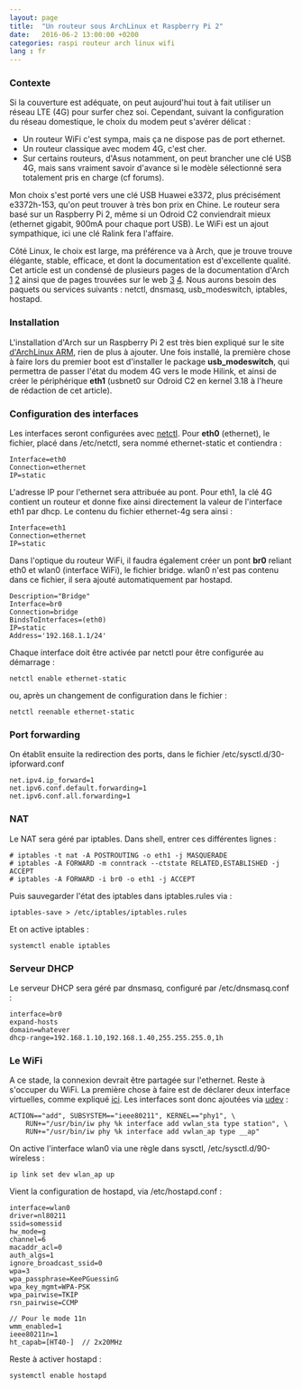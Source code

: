 ```yaml
---
layout: page
title:  "Un routeur sous ArchLinux et Raspberry Pi 2"
date:   2016-06-2 13:00:00 +0200
categories: raspi routeur arch linux wifi
lang : fr
---
```


### Contexte

Si la couverture est adéquate, on peut aujourd'hui tout à fait utiliser un réseau LTE (4G) pour surfer chez soi. Cependant, suivant la configuration du réseau domestique, le choix du modem peut s'avérer délicat :

- Un routeur WiFi c'est sympa, mais ça ne dispose pas de port ethernet.
- Un routeur classique avec modem 4G, c'est cher.
- Sur certains routeurs, d'Asus notamment, on peut brancher une clé USB 4G, mais sans vraiment savoir d'avance si le modèle sélectionné sera totalement pris en charge (cf forums).

Mon choix s'est porté vers une clé USB Huawei e3372, plus précisément e3372h-153, qu'on peut trouver à très bon prix en Chine. Le routeur sera basé sur un Raspberry Pi 2, même si un Odroid C2 conviendrait mieux (ethernet gigabit, 900mA pour chaque port USB). Le WiFi est un ajout sympathique, ici une clé Ralink fera l'affaire.

Côté Linux, le choix est large, ma préférence va à Arch, que je trouve trouve élégante, stable, efficace, et dont la documentation est d'excellente qualité. Cet article est un condensé de plusieurs pages de la documentation d'Arch [1](https://wiki.archlinux.org/index.php/Internet_sharing) [2](https://wiki.archlinux.org/index.php/software_access_point) ainsi que de pages trouvées sur le web [3](https://nims11.wordpress.com/2012/04/27/hostapd-the-linux-way-to-create-virtual-wifi-access-point/) [4](http://ubuntuforums.org/showthread.php?t=716192). Nous aurons besoin des paquets ou services suivants : netctl, dnsmasq, usb_modeswitch, iptables, hostapd.



### Installation

L'installation d'Arch sur un Raspberry Pi 2 est très bien expliqué sur le site [d'ArchLinux ARM](https://archlinuxarm.org/platforms/armv7/broadcom/raspberry-pi-2), rien de plus à ajouter.
Une fois installé, la première chose à faire lors du premier boot est d'installer le package **usb_modeswitch**, qui permettra de passer l'état du modem 4G vers le mode Hilink, et ainsi de créer le périphérique **eth1** (usbnet0 sur Odroid C2 en kernel 3.18 à l'heure de rédaction de cet article).



### Configuration des interfaces

Les interfaces seront configurées avec [netctl](https://wiki.archlinux.org/index.php/Netctl). Pour **eth0** (ethernet), le fichier, placé dans /etc/netctl, sera nommé ethernet-static et contiendra :

```
Interface=eth0
Connection=ethernet
IP=static
```

L'adresse IP pour l'ethernet sera attribuée au pont. Pour eth1, la clé 4G contient un routeur et donne fixe ainsi directement la valeur de l'interface eth1 par dhcp. Le contenu du fichier ethernet-4g sera ainsi :

```
Interface=eth1
Connection=ethernet
IP=static
```

Dans l'optique du routeur WiFi, il faudra également créer un pont **br0** reliant eth0 et wlan0 (interface WiFi), le fichier bridge. wlan0 n'est pas contenu dans ce fichier, il sera ajouté automatiquement par hostapd.

```
Description="Bridge"
Interface=br0
Connection=bridge
BindsToInterfaces=(eth0)
IP=static
Address='192.168.1.1/24'
```

Chaque interface doit être activée par netctl pour être configurée au démarrage :

```
netctl enable ethernet-static
```

ou, après un changement de configuration dans le fichier : 

```
netctl reenable ethernet-static
```



### Port forwarding
On établit ensuite la redirection des ports, dans le fichier /etc/sysctl.d/30-ipforward.conf

```
net.ipv4.ip_forward=1
net.ipv6.conf.default.forwarding=1
net.ipv6.conf.all.forwarding=1
```



### NAT
Le NAT sera géré par iptables. Dans shell, entrer ces différentes lignes :

```
# iptables -t nat -A POSTROUTING -o eth1 -j MASQUERADE
# iptables -A FORWARD -m conntrack --ctstate RELATED,ESTABLISHED -j ACCEPT
# iptables -A FORWARD -i br0 -o eth1 -j ACCEPT
```

Puis sauvegarder l'état des iptables dans iptables.rules via :

```
iptables-save > /etc/iptables/iptables.rules
```

Et on active iptables : 

```
systemctl enable iptables
```





### Serveur DHCP
Le serveur DHCP sera géré par dnsmasq, configuré par /etc/dnsmasq.conf :

```
interface=br0 
expand-hosts      
domain=whatever
dhcp-range=192.168.1.10,192.168.1.40,255.255.255.0,1h 
```


### Le WiFi
A ce stade, la connexion devrait être partagée sur l'ethernet. Reste à s'occuper du WiFi. La première chose à faire est de déclarer deux interface virtuelles, comme expliqué [ici](https://wiki.archlinux.org/index.php/software_access_point).
Les interfaces sont donc ajoutées via [udev](http://superuser.com/questions/759542/how-to-permanently-add-wireless-interfaces-with-iw) :

```
ACTION=="add", SUBSYSTEM=="ieee80211", KERNEL=="phy1", \
    RUN+="/usr/bin/iw phy %k interface add vwlan_sta type station", \
    RUN+="/usr/bin/iw phy %k interface add vwlan_ap type __ap"
```

On active l'interface wlan0 via une règle dans sysctl, /etc/sysctl.d/90-wireless :

```
ip link set dev wlan_ap up
```

Vient la configuration de hostapd, via /etc/hostapd.conf : 

```
interface=wlan0
driver=nl80211
ssid=somessid
hw_mode=g
channel=6
macaddr_acl=0
auth_algs=1
ignore_broadcast_ssid=0
wpa=3
wpa_passphrase=KeePGuessinG
wpa_key_mgmt=WPA-PSK
wpa_pairwise=TKIP
rsn_pairwise=CCMP

// Pour le mode 11n
wmm_enabled=1   
ieee80211n=1
ht_capab=[HT40-]  // 2x20MHz
```

Reste à activer hostapd : 

```
systemctl enable hostapd
```
